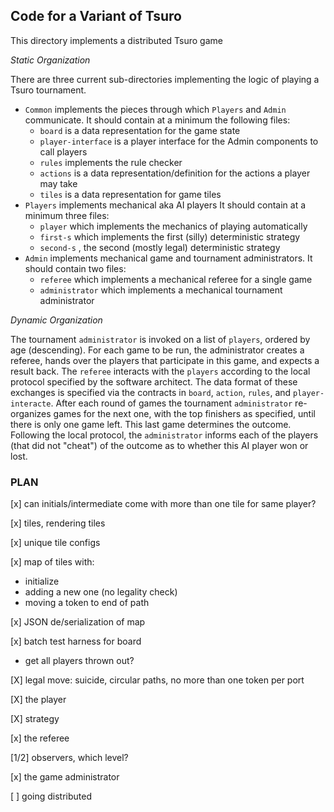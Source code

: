 ## Code for a Variant of Tsuro 

This directory implements a distributed Tsuro game

_Static Organization_ 

There are three current sub-directories implementing the logic of playing a
Tsuro tournament. 

- `Common` implements the pieces through which `Players` and `Admin` communicate. 
  It should contain at a minimum the following files: 
  - `board` is a data representation for the game state 
  - `player-interface` is a player interface for the Admin components to call players
  - `rules` implements the rule checker 
  - `actions` is a data representation/definition for the actions a player may take 
  - `tiles` is a data representation for game tiles 
- `Players` implements mechanical aka AI players It  should contain at a minimum three files: 
  - `player` which implements the mechanics of playing automatically 
  - `first-s` which implements the first (silly) deterministic strategy 
  - `second-s` , the second (mostly legal) deterministic strategy 
- `Admin` implements mechanical game and tournament administrators. It should contain two files: 
  - `referee` which implements a mechanical referee for a single game 
  - `administrator` which implements a mechanical tournament administrator 

_Dynamic Organization_ 

The tournament `administrator` is invoked on a list of `players`, ordered
by age (descending). For each game to be run, the administrator creates a
referee, hands over the players that participate in this game, and expects
a result back. The `referee` interacts with the `players` according to the
local protocol specified by the software architect. The data format of
these exchanges is specified via the contracts in `board`, `action`,
`rules`, and `player-interacte`.  After each round of games the tournament
`administrator` re-organizes games for the next one, with the top finishers
as specified, until there is only one game left.  This last game determines
the outcome. Following the local protocol, the `administrator` informs each
of the players (that did not "cheat") of the outcome as to whether this AI
player won or lost. 

### PLAN 

[x] can initials/intermediate come with more than one tile for same player?

[x] tiles, rendering tiles 

[x] unique tile configs 

[x] map of tiles with:
  - initialize 
  - adding a new one (no legality check) 
  - moving a token to end of path 

[x] JSON de/serialization of map 	  

[x] batch test harness for board 
  - get all players thrown out? 
  
[X] legal move: suicide, circular paths, no more than one token per port

[X] the player 

[X] strategy 

[x] the referee 

[1/2] observers, which level? 

[x] the game administrator 

[ ] going distributed 
    

